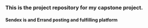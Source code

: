 ### This is the project repository for my capstone project.

#### Sendex is and Errand posting and fulfilling platform
